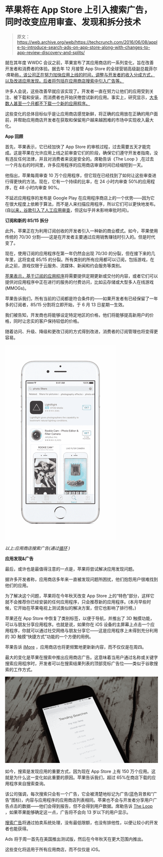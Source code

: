 # 苹果将在 App Store 上引入搜索广告，同时改变应用审查、发现和拆分技术

> 原文：<https://web.archive.org/web/https://techcrunch.com/2016/06/08/apple-to-introduce-search-ads-on-app-store-along-with-changes-to-app-review-discovery-and-splits/>

就在其年度 WWDC 会议之前，苹果宣布了其应用商店的一系列变化，旨在改善开发者和消费者的体验。据去年 12 月接管 App Store 的全球营销高级副总裁菲尔·席勒[称，该公司正在努力加快应用上线的时间，调整与开发者的收入分成方式，以及改进应用发现。后者将包括在应用商店搜索中引入广告等。](https://web.archive.org/web/20230121171538/https://techcrunch.com/2015/12/17/apple-promotes-jeff-williams-to-coo-puts-phil-schiller-in-charge-of-app-store/)

许多人会说，这些改善早就应该实现了。开发者一直在努力让他们的应用受到关注、被下载和安装，而消费者也开始厌倦尝试新的应用。事实上，研究显示，[大多数人甚至一个月都不下载一个新的应用程序。](https://web.archive.org/web/20230121171538/http://qz.com/253618/most-smartphone-users-download-zero-apps-per-month/)

这些变化的总体目标似乎是让应用商店感觉新鲜，将正确的应用放在正确的用户面前，并帮助应用商店开发者在获取和保留用户越来越困难的市场中实现收入最大化。

**App 回顾**

首先，苹果表示，它已经加快了 App Store 的审核过程，过去需要五天才能完成。这是苹果在允许应用上线之前审查它们的阶段，确保它们遵守开发者指南，没有违反任何法律，并且对消费者来说是安全的。席勒告诉《The Loop 》,在过去一个月左右的时间里，许多应用程序的应用商店审查时间已经缩短到一天。

他指出，苹果每周审查 10 万个应用程序，但它现在已经找到了如何让这些审查进行得更快的方法。现在，它有一个持续的比率，在 24 小时内审查 50%的应用程序，在 48 小时内审查 90%。

不延迟应用程序的发布是 Google Play 在应用程序商店上的一个优势——因为它在很大程度上依赖于算法，而不是人来扫描应用程序，所以它们可以更快地发布。(自[以来，谷歌引入了人工应用审查](https://web.archive.org/web/20230121171538/https://techcrunch.com/2015/03/17/app-submissions-on-google-play-now-reviewed-by-staff-will-include-age-based-ratings/)，但这似乎并未影响审批时间)。

**订阅和新的 85/15 拆分**

此外，苹果正在为利用订阅创收的开发者引入一种新的商业模式。如今，苹果使用传统的 70/30 分割——这是在开发者主要通过应用销售赚钱时引入的。但是时代变了。

现在，使用订阅的应用程序在第一年仍然会出现 70/30 的分裂，但在接下来的几年里，这将变成 85/15 的分裂。所有类别的所有应用都可以订阅，包括游戏，在此之前，游戏仅限于云服务、流媒体、新闻和约会服务等类别。

[苹果表示，基于订阅的应用程序](https://web.archive.org/web/20230121171538/https://developer.apple.com/app-store/subscriptions/whats-new/)将需要提供定期更新或交付的内容，或者它们可以提供对应用程序中正在进行的服务的付费访问，比如云存储或大型多人在线游戏(MMOGs)。

苹果告诉我们，所有当前的订阅都是符合条件的——如果开发者有已经保留了一年多的订阅者，85/15 分割将立即开始，于 6 月 13 日星期一生效。

我们被告知，开发商也将能够设定特定地区的价格，他们将能够提高新用户的价格，同时让忠实的客户保持较低的价格。

随着访问、升级、降级和更改订阅的方式得到改进，消费者的订阅管理也将变得更容易。

![searchad2-365x640](img/4321ecb94d30caf6f2831448de48d91d.png)

*以上:应用商店搜索广告(通过[循环](https://web.archive.org/web/20230121171538/http://www.loopinsight.com/2016/06/08/phil-schiller-apple-making-major-changes-to-the-app-store/) )*

**应用发现&广告**

最后，或许也是最值得注意的一点是，苹果将尝试解决应用发现问题。

据许多开发者称，应用商店多年来一直被发现问题所困扰，他们抱怨用户很难找到他们的应用。

为了解决这个问题，苹果将在今年秋天改变 App Store 上的“特色”部分，这样它就不会推荐你已经安装的任何应用程序，只会推荐新的应用程序。(本月早些时候，它开始在苹果电视上测试类似的解决方案，但它也影响了排行榜。)

苹果还在 App Store 中恢复了类别标签，以便于导航，并推出了 3D 触摸功能，可以与朋友分享应用程序。也就是说，如果你在 iOS 设备的主屏幕上点击一个应用程序，你就可以通过社交网络与朋友分享它——这是应用程序上未得到充分利用的 3D 触摸“快捷方式”功能的一个方便的用例。

苹果告诉 [iMore](https://web.archive.org/web/20230121171538/http://www.imore.com/app-store-faq) ，应用商店也将更频繁地更新新内容，而不仅仅是在周四。

最大的变化是苹果在搜索中推出应用商店广告。这意味着当用户通过名称或关键字搜索应用程序时，开发者可以在搜索结果列表的顶部竞标广告位——类似于谷歌搜索的工作方式。

![appstore-trending-searches](img/c77feb92844a8730978b71ac3b955626.png)

如今，搜索是发现应用的重要方式，因为现在 App Store 上有 150 万个应用。这就是为什么这一变化如此重要的原因。苹果告诉我们，超过 65%在商店下载的应用程序来自搜索查询。

该公司强调，每次搜索只会有一个广告，它会被清楚地标记为广告(蓝色背景和“广告”图标)，内容与应用程序的应用商店列表相同。苹果也不会与开发者分享用户广告点击的数据——他们会得到报告，但不会得到用户数据。席勒告诉 [The Loop](https://web.archive.org/web/20230121171538/http://www.loopinsight.com/2016/06/08/phil-schiller-apple-making-major-changes-to-the-app-store/) ，如果苹果能够确定这一点，广告将不会向 13 岁以下的用户显示。

[搜索广告](https://web.archive.org/web/20230121171538/https://developer.apple.com/app-store/seach-ads/)将通过拍卖系统处理，没有最低限额，也没有排他性，以便让较小的开发者也能获得。

Ads 将于周一首先在美国推出测试版，然后在今年秋天在更大范围内推出。

这些变化将适用于所有应用商店，而不仅仅是 iOS。